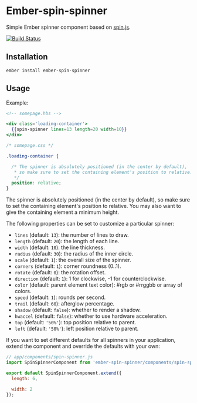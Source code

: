 # Ember-spin-spinner

Simple Ember spinner component based on [spin.js](http://fgnass.github.io/spin.js/).

[![Build Status](https://travis-ci.org/RSSchermer/ember-spin-spinner.svg?branch=master)](https://travis-ci.org/RSSchermer/ember-spin-spinner)

## Installation

```
ember install ember-spin-spinner
```

## Usage

Example:

```hbs
<!-- somepage.hbs -->

<div class='loading-container'>
  {{spin-spinner lines=13 length=20 width=10}}
</div>
```

``` css
/* somepage.css */

.loading-container {

  /* The spinner is absolutely positioned (in the center by default),
   * so make sure to set the containing element's position to relative.
   */
  position: relative;
}
```
The spinner is absolutely positioned (in the center by default), so make sure to set the containing element's position
to relative. You may also want to give the containing element a minimum height.

The following properties can be set to customize a particular spinner:

* `lines` (default: `13`): the number of lines to draw.
* `length` (default: `20`): the length of each line.
* `width` (default: `10`): the line thickness.
* `radius` (default: `30`): the radius of the inner circle.
* `scale` (default: `1`): the overall size of the spinner.
* `corners` (default: `1`): corner roundness (0..1).
* `rotate` (default: `0`): the rotation offset.
* `direction` (default: `1`): 1 for clockwise, -1 for counterclockwise.
* `color` (default: parent element text color): #rgb or #rrggbb or array of colors.
* `speed` (default: `1`): rounds per second.
* `trail` (default: `60`): afterglow percentage.
* `shadow` (default: `false`): whether to render a shadow.
* `hwaccel` (default: `false`): whether to use hardware acceleration.
* `top` (default: `'50%'`): top position relative to parent.
* `left` (default: `'50%'`): left position relative to parent.

If you want to set different defaults for all spinners in your application, extend the component and override the
defaults with your own:

```javascript
// app/components/spin-spinner.js
import SpinSpinnerComponent from 'ember-spin-spinner/components/spin-spinner';

export default SpinSpinnerComponent.extend({
  length: 6,

  width: 2
});
```
